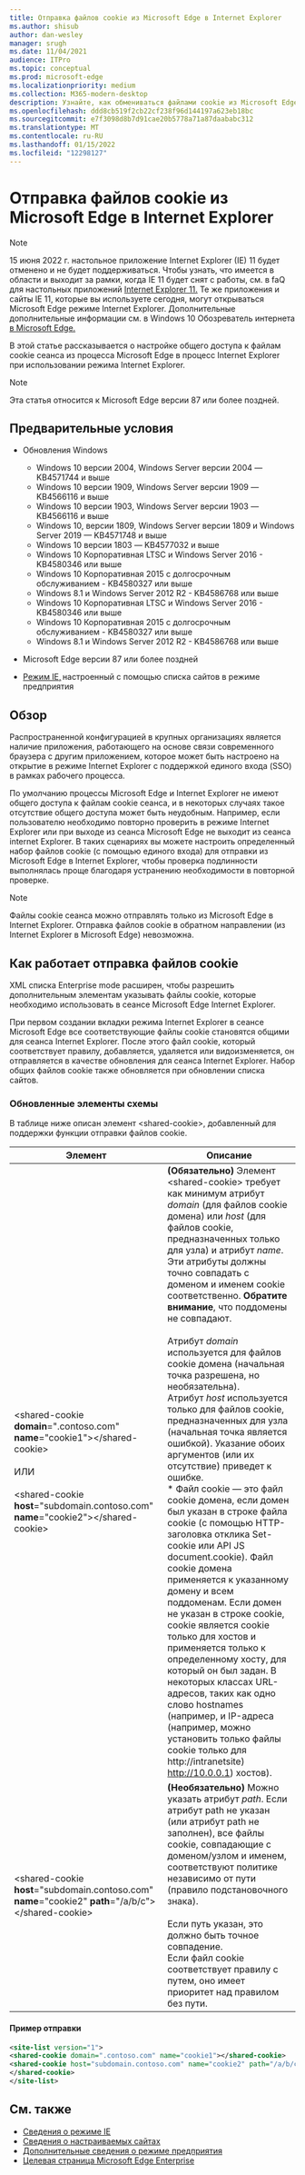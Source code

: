 ```yaml
---
title: Отправка файлов cookie из Microsoft Edge в Internet Explorer
ms.author: shisub
author: dan-wesley
manager: srugh
ms.date: 11/04/2021
audience: ITPro
ms.topic: conceptual
ms.prod: microsoft-edge
ms.localizationpriority: medium
ms.collection: M365-modern-desktop
description: Узнайте, как обмениваться файлами cookie из Microsoft Edge internet Explorer
ms.openlocfilehash: ddd8cb519f2cb22cf238f96d144197a623eb18bc
ms.sourcegitcommit: e7f3098d8b7d91cae20b5778a71a87daababc312
ms.translationtype: MT
ms.contentlocale: ru-RU
ms.lasthandoff: 01/15/2022
ms.locfileid: "12298127"
---
```

# <a name="cookie-sharing-from-microsoft-edge-to-internet-explorer"></a>Отправка файлов cookie из Microsoft Edge в Internet Explorer

>[!Note]
> 15 июня 2022 г. настольное приложение Internet Explorer (IE) 11 будет отменено и не будет поддерживаться. Чтобы узнать, что имеется в области и выходит за рамки, когда IE 11 будет снят с работы, см. в faQ для настольных приложений [Internet Explorer 11.](https://techcommunity.microsoft.com/t5/windows-it-pro-blog/internet-explorer-11-desktop-app-retirement-faq/ba-p/2366549) Те же приложения и сайты IE 11, которые вы используете сегодня, могут открываться Microsoft Edge режиме Internet Explorer. Дополнительные дополнительные информации см. в Windows 10 Обозреватель интернета [в Microsoft Edge.](https://blogs.windows.com/windowsexperience/2021/05/19/the-future-of-internet-explorer-on-windows-10-is-in-microsoft-edge/)

В этой статье рассказывается о настройке общего доступа к файлам cookie сеанса из процесса Microsoft Edge в процесс Internet Explorer при использовании режима Internet Explorer.

> [!NOTE]
> Эта статья относится к Microsoft Edge версии 87 или более поздней.

## <a name="prerequisites"></a>Предварительные условия

- Обновления Windows

  - Windows 10 версии 2004, Windows Server версии 2004 — KB4571744 и выше
  - Windows 10 версии 1909, Windows Server версии 1909 — KB4566116 и выше
  - Windows 10 версии 1903, Windows Server версии 1903 — KB4566116 и выше
  - Windows 10, версии 1809, Windows Server версии 1809 и Windows Server 2019 — KB4571748 и выше
  - Windows 10 версии 1803 — KB4577032 и выше
  - Windows 10 Корпоративная LTSC и Windows Server 2016 - KB4580346 или выше
  - Windows 10 Корпоративная 2015 с долгосрочным обслуживанием - KB4580327 или выше
  - Windows 8.1 и Windows Server 2012 R2 - KB4586768 или выше
  - Windows 10 Корпоративная LTSC и Windows Server 2016 - KB4580346 или выше
  - Windows 10 Корпоративная 2015 с долгосрочным обслуживанием - KB4580327 или выше
  - Windows 8.1 и Windows Server 2012 R2 - KB4586768 или выше

- Microsoft Edge версии 87 или более поздней
- [Режим IE,](./edge-ie-mode.md) настроенный с помощью списка сайтов в режиме предприятия

## <a name="overview"></a>Обзор

Распространенной конфигурацией в крупных организациях является наличие приложения, работающего на основе связи современного браузера с другим приложением, которое может быть настроено на открытие в режиме Internet Explorer с поддержкой единого входа (SSO) в рамках рабочего процесса.

По умолчанию процессы Microsoft Edge и Internet Explorer не имеют общего доступа к файлам cookie сеанса, и в некоторых случаях такое отсутствие общего доступа может быть неудобным. Например, если пользователю необходимо повторно проверить в режиме Internet Explorer или при выходе из сеанса Microsoft Edge не выходит из сеанса internet Explorer. В таких сценариях вы можете настроить определенный набор файлов cookie (с помощью единого входа) для отправки из Microsoft Edge в Internet Explorer, чтобы проверка подлинности выполнялась проще благодаря устранению необходимости в повторной проверке.

> [!NOTE]
> Файлы cookie сеанса можно отправлять только из Microsoft Edge в Internet Explorer. Отправка файлов cookie в обратном направлении (из Internet Explorer в Microsoft Edge) невозможна.

## <a name="how-cookie-sharing-works"></a>Как работает отправка файлов cookie

XML списка Enterprise mode расширен, чтобы разрешить дополнительным элементам указывать файлы cookie, которые необходимо использовать в сеансе Microsoft Edge Internet Explorer.  

При первом создании вкладки режима Internet Explorer в сеансе Microsoft Edge все соответствующие файлы cookie становятся общими для сеанса Internet Explorer. После этого файл cookie, который соответствует правилу, добавляется, удаляется или видоизменяется, он отправляется в качестве обновления для сеанса Internet Explorer. Набор общих файлов cookie также обновляется при обновлении списка сайтов.

### <a name="updated-schema-elements"></a>Обновленные элементы схемы

В таблице ниже описан элемент \<shared-cookie\>, добавленный для поддержки функции отправки файлов cookie.

| Элемент| Описание |
|-|-|
| \<shared-cookie **domain**=".contoso.com" **name**="cookie1"\>\</shared-cookie\><br><br>ИЛИ<br><br>\<shared-cookie **host**="subdomain.contoso.com" **name**="cookie2"\>\</shared-cookie\>   |**(Обязательно)** Элемент \<shared-cookie\> требует как минимум атрибут *domain* (для файлов cookie домена) или *host* (для файлов cookie, предназначенных только для узла) и атрибут *name*.<br>Эти атрибуты должны точно совпадать с доменом и именем cookie соответственно. **Обратите внимание**, что поддомены не совпадают.<br><br>Атрибут *domain* используется для файлов cookie домена (начальная точка разрешена, но необязательна).<br>Атрибут *host* используется только для файлов cookie, предназначенных для узла (начальная точка является ошибкой). Указание обоих аргументов (или их отсутствие) приведет к ошибке.<br>* Файл cookie — это файл cookie домена, если домен был указан в строке файла cookie (с помощью HTTP-заголовка отклика Set-cookie или API JS document.cookie). Файл cookie домена применяется к указанному домену и всем поддоменам. Если домен не указан в строке cookie, cookie является cookie только для хостов и применяется только к определенному хосту, для который он был задан. В некоторых классах URL-адресов, таких как одно слово hostnames (например, и IP-адреса (например, можно установить только файлы cookie только для http://intranetsite) http://10.0.0.1) хостов).    |
| \<shared-cookie **host**="subdomain.contoso.com" **name**="cookie2" **path**="/a/b/c"\>\</shared-cookie\>  | **(Необязательно)** Можно указать атрибут *path*. Если атрибут path не указан (или атрибут path не заполнен), все файлы cookie, совпадающие с доменом/узлом и именем, соответствуют политике независимо от пути (правило подстановочного знака).<br><br>Если путь указан, это должно быть точное совпадение.<br>Если файл cookie соответствует правилу с путем, оно имеет приоритет над правилом без пути. |

#### <a name="sharing-example"></a>Пример отправки

```xml
<site-list version="1">
<shared-cookie domain=".contoso.com" name="cookie1"></shared-cookie> 
<shared-cookie host="subdomain.contoso.com" name="cookie2" path="/a/b/c">
</shared-cookie>
</site-list>
```

## <a name="see-also"></a>См. также

- [Сведения о режиме IE](./edge-ie-mode.md)
- [Сведения о настраиваемых сайтах](./edge-learnmore-configurable-sites-ie-mode.md)
- [Дополнительные сведения о режиме предприятия](/internet-explorer/ie11-deploy-guide/enterprise-mode-overview-for-ie11)
- [Целевая страница Microsoft Edge Enterprise](https://aka.ms/EdgeEnterprise)
